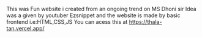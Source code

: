 This was Fun website i created from an ongoing trend on MS Dhoni sir
Idea was a given by youtuber Ezsnippet
and the website is made by basic frontend i.e:HTML,CSS,JS
You can acess this at https://thala-tan.vercel.app/

